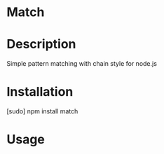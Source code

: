 # Match

# Description

Simple pattern matching with chain style for node.js

# Installation

  [sudo] npm install match

# Usage
